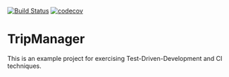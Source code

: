[![Build Status](https://travis-ci.org/fbiernat/tripmanager.svg?branch=master)](https://travis-ci.org/fbiernat/tripmanager) [![codecov](https://codecov.io/gh/fbiernat/tripmanager/branch/master/graph/badge.svg)](https://codecov.io/gh/fbiernat/tripmanager)

# TripManager
This is an example project for exercising Test-Driven-Development and CI techniques.
